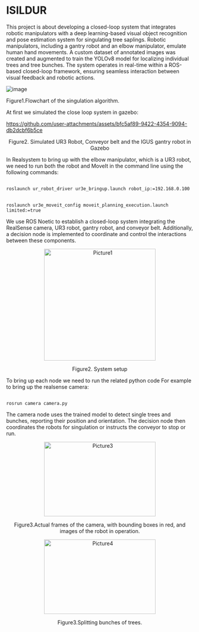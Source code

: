 # ISILDUR
This project is about developing a closed-loop system that integrates robotic manipulators with a deep learning-based visual object recognition and pose estimation system for singulating tree saplings. Robotic manipulators, including a gantry robot and an elbow manipulator, emulate human hand movements. A custom dataset of annotated images was created and augmented to train the YOLOv8 model for localizing individual trees and tree bunches. The system operates in real-time within a ROS-based closed-loop framework, ensuring seamless interaction between visual feedback and robotic actions.

![image](https://github.com/user-attachments/assets/04f865a1-2a37-4963-a2a7-e793cddb84c8)

Figure1.Flowchart of the singulation algorithm.

At first we simulated the close loop system in gazebo: 

https://github.com/user-attachments/assets/bfc5af89-9422-4354-9094-db2dcbf6b5ce
<p align="center" >
Figure2. Simulated UR3 Robot, Conveyor belt and the IGUS gantry robot in Gazebo 
    
In Realsystem to bring up with the elbow manipulator, which is a UR3 robot, we need to run both the robot and MoveIt in the command line using the following commands:
##
    roslaunch ur_robot_driver ur3e_bringup.launch robot_ip:=192.168.0.100
##
    roslaunch ur3e_moveit_config moveit_planning_execution.launch limited:=true
    
We use ROS Noetic to establish a closed-loop system integrating the RealSense camera, UR3 robot, gantry robot, and conveyor belt. Additionally, a decision node is implemented to coordinate and control the interactions between these components.
<p align="center" >
<img src="https://github.com/user-attachments/assets/e20ad3ab-51f4-4e5f-8c75-d209c12f5b43" alt="Picture1" width="300" height="300" />
<p align="center" >
Figure2. System setup

To bring up each node we need to run the related python code For example to bring up the realsense camera:
##
    rosrun camera camera.py
The camera node uses the trained model to detect single trees and bunches, reporting their position and orientation. The decision node then coordinates the robots for singulation or instructs the conveyor to stop or run.
<p align="center" >
<img src="https://github.com/user-attachments/assets/fda4ed9b-a95c-4a78-9810-d9bb0b86b5de"alt="Picture3" width="300" height="200" />
<p align="center" >
Figure3.Actual frames of the camera, with bounding boxes in red, and images of the robot in operation.
    
<p align="center" >
<img src="https://github.com/user-attachments/assets/592f1ade-24c8-4b41-9a09-9ef617e87176"alt="Picture4" width="300" height="200" />
    
<p align="center" >
Figure3.Splitting bunches of trees.
